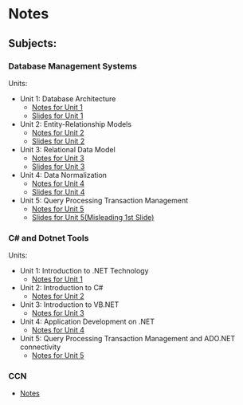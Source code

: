 # Notes
## Subjects:
### Database Management Systems

Units:
- Unit 1: Database Architecture
    - [Notes for Unit 1](Placeholder-Link)
    - [Slides for Unit 1](https://drive.google.com/file/d/1a4AF_poF8PNfUb3djxFisOL4WIkr1FRg/view)
- Unit 2: Entity-Relationship Models
    - [Notes for Unit 2](Placeholder-Link)
    - [Slides for Unit 2](https://drive.google.com/file/d/1a66v0fKfalZY4WAkFjGmMLMDKDASXx6i/view)
- Unit 3: Relational Data Model
    - [Notes for Unit 3](Placeholder-Link)
    - [Slides for Unit 3](https://drive.google.com/file/d/1a1VB4TCxUNKfCzj6wAPRk1T1czwaRUWa/view)
- Unit 4: Data Normalization
    - [Notes for Unit 4](Placeholder-Link)
    - [Slides for Unit 4](https://drive.google.com/file/d/1_yOtkDMB3fyYu-S9lgInVqWo922hYFJL/view)
- Unit 5: Query Processing Transaction Management
    - [Notes for Unit 5](Placeholder-Link)
    - [Slides for Unit 5(Misleading 1st Slide)](https://drive.google.com/file/d/1_wV_GcmDYqpwrJEtnWO-FZDylJRBV5sl/view)
### C# and Dotnet Tools
Units:
- Unit 1: Introduction to .NET Technology
    - [Notes for Unit 1](Placeholder-Link)
- Unit 2: Introduction to C#
    - [Notes for Unit 2](Placeholder-Link)
- Unit 3: Introduction to VB.NET
    - [Notes for Unit 3](Placeholder-Link)
- Unit 4: Application Development on .NET
    - [Notes for Unit 4](Placeholder-Link)
- Unit 5: Query Processing Transaction Management and ADO.NET connectivity
    - [Notes for Unit 5](Placeholder-Link)
### CCN
- [Notes](Placeholder-Link)